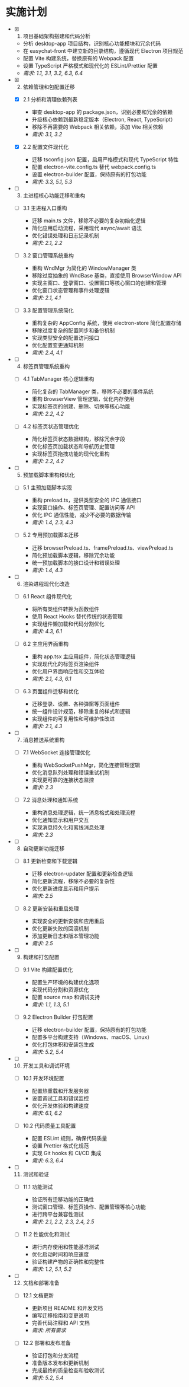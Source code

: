 # 实施计划

- [x] 1. 项目基础架构搭建和代码分析
  - 分析 desktop-app 项目结构，识别核心功能模块和冗余代码
  - 在 easychat-front 中建立新的目录结构，遵循现代 Electron 项目规范
  - 配置 Vite 构建系统，替换原有的 Webpack 配置
  - 设置 TypeScript 严格模式和现代化的 ESLint/Prettier 配置
  - _需求: 1.1, 3.1, 3.2, 6.3, 6.4_

- [x] 2. 依赖管理和包配置迁移
  - [x] 2.1 分析和清理依赖列表
    - 审查 desktop-app 的 package.json，识别必要和冗余的依赖
    - 升级核心依赖到最新稳定版本（Electron, React, TypeScript）
    - 移除不再需要的 Webpack 相关依赖，添加 Vite 相关依赖
    - _需求: 3.1, 3.2_

  - [x] 2.2 配置文件现代化
    - 迁移 tsconfig.json 配置，启用严格模式和现代 TypeScript 特性
    - 配置 electron-vite.config.ts 替代 webpack.config.ts
    - 设置 electron-builder 配置，保持原有的打包功能
    - _需求: 3.3, 5.1, 5.3_

- [ ] 3. 主进程核心功能迁移和重构
  - [ ] 3.1 主进程入口重构
    - 迁移 main.ts 文件，移除不必要的复杂初始化逻辑
    - 简化应用启动流程，采用现代 async/await 语法
    - 优化错误处理和日志记录机制
    - _需求: 2.1, 2.2_

  - [ ] 3.2 窗口管理系统重构
    - 重构 WndMgr 为简化的 WindowManager 类
    - 移除过度抽象的 WndBase 基类，直接使用 BrowserWindow API
    - 实现主窗口、登录窗口、设置窗口等核心窗口的创建和管理
    - 优化窗口状态管理和事件处理逻辑
    - _需求: 2.1, 4.1_

  - [ ] 3.3 配置管理系统简化
    - 重构复杂的 AppConfig 系统，使用 electron-store 简化配置存储
    - 移除过度复杂的配置同步和备份机制
    - 实现类型安全的配置访问接口
    - 优化配置变更通知机制
    - _需求: 2.4, 4.1_

- [ ] 4. 标签页管理系统重构
  - [ ] 4.1 TabManager 核心逻辑重构
    - 简化复杂的 TabManager 类，移除不必要的事件系统
    - 重构 BrowserView 管理逻辑，优化内存使用
    - 实现标签页的创建、删除、切换等核心功能
    - _需求: 2.2, 4.2_

  - [ ] 4.2 标签页状态管理优化
    - 简化标签页状态数据结构，移除冗余字段
    - 优化标签页加载状态和导航历史管理
    - 实现标签页拖拽功能的现代化重构
    - _需求: 2.2, 4.2_

- [ ] 5. 预加载脚本重构和优化
  - [ ] 5.1 主预加载脚本实现
    - 重构 preload.ts，提供类型安全的 IPC 通信接口
    - 实现窗口操作、标签页管理、配置访问等 API
    - 优化 IPC 通信性能，减少不必要的数据传输
    - _需求: 1.4, 2.3, 4.3_

  - [ ] 5.2 专用预加载脚本迁移
    - 迁移 browserPreload.ts、framePreload.ts、viewPreload.ts
    - 简化预加载脚本逻辑，移除冗余功能
    - 统一预加载脚本的接口设计和错误处理
    - _需求: 1.4, 4.3_

- [ ] 6. 渲染进程现代化改造
  - [ ] 6.1 React 组件现代化
    - 将所有类组件转换为函数组件
    - 使用 React Hooks 替代传统的状态管理
    - 实现组件懒加载和代码分割优化
    - _需求: 4.3, 6.1_

  - [ ] 6.2 主应用界面重构
    - 重构 app.tsx 主应用组件，简化状态管理逻辑
    - 实现现代化的标签页渲染组件
    - 优化用户界面响应性和交互体验
    - _需求: 2.1, 4.3, 6.1_

  - [ ] 6.3 页面组件迁移和优化
    - 迁移登录、设置、各种弹窗等页面组件
    - 统一组件设计规范，移除重复的样式和逻辑
    - 实现组件的可复用性和可维护性改进
    - _需求: 2.1, 4.3_

- [ ] 7. 消息推送系统重构
  - [ ] 7.1 WebSocket 连接管理优化
    - 重构 WebSocketPushMgr，简化连接管理逻辑
    - 优化消息队列处理和错误重试机制
    - 实现更可靠的连接状态监控
    - _需求: 2.3_

  - [ ] 7.2 消息处理和通知系统
    - 重构消息处理逻辑，统一消息格式和处理流程
    - 优化通知显示和用户交互
    - 实现消息持久化和离线消息处理
    - _需求: 2.3_

- [ ] 8. 自动更新功能迁移
  - [ ] 8.1 更新检查和下载逻辑
    - 迁移 electron-updater 配置和更新检查逻辑
    - 简化更新流程，移除不必要的复杂性
    - 优化更新进度显示和用户提示
    - _需求: 2.5_

  - [ ] 8.2 更新安装和重启处理
    - 实现安全的更新安装和应用重启
    - 优化更新失败的回滚机制
    - 添加更新日志和版本管理功能
    - _需求: 2.5_

- [ ] 9. 构建和打包配置
  - [ ] 9.1 Vite 构建配置优化
    - 配置生产环境的构建优化选项
    - 实现代码分割和资源优化
    - 配置 source map 和调试支持
    - _需求: 1.1, 1.3, 5.1_

  - [ ] 9.2 Electron Builder 打包配置
    - 迁移 electron-builder 配置，保持原有的打包功能
    - 配置多平台构建支持（Windows、macOS、Linux）
    - 优化打包体积和安装包生成
    - _需求: 5.2, 5.4_

- [ ] 10. 开发工具和调试环境
  - [ ] 10.1 开发环境配置
    - 配置热重载和开发服务器
    - 设置调试工具和错误监控
    - 优化开发体验和构建速度
    - _需求: 6.1, 6.2_

  - [ ] 10.2 代码质量工具配置
    - 配置 ESLint 规则，确保代码质量
    - 设置 Prettier 格式化规范
    - 实现 Git hooks 和 CI/CD 集成
    - _需求: 6.3, 6.4_

- [ ] 11. 测试和验证
  - [ ] 11.1 功能测试
    - 验证所有迁移功能的正确性
    - 测试窗口管理、标签页操作、配置管理等核心功能
    - 进行跨平台兼容性测试
    - _需求: 2.1, 2.2, 2.3, 2.4, 2.5_

  - [ ] 11.2 性能优化和测试
    - 进行内存使用和性能基准测试
    - 优化启动时间和响应速度
    - 验证构建产物的正确性和完整性
    - _需求: 1.2, 5.1, 5.2_

- [ ] 12. 文档和部署准备
  - [ ] 12.1 文档更新
    - 更新项目 README 和开发文档
    - 编写迁移指南和变更说明
    - 完善代码注释和 API 文档
    - _需求: 所有需求_

  - [ ] 12.2 部署和发布准备
    - 验证打包和分发流程
    - 准备版本发布和更新机制
    - 完成最终的质量检查和验收测试
    - _需求: 5.2, 5.4_